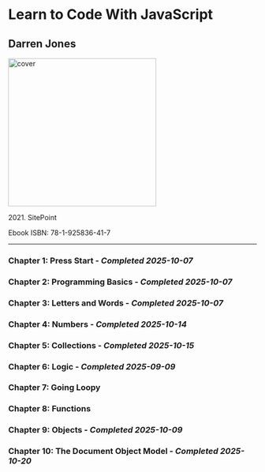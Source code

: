 <h1>Learn to Code With JavaScript</h1>
<h2>Darren Jones</h2>
<img src="https://images-na.ssl-images-amazon.com/images/S/compressed.photo.goodreads.com/books/1617713500i/57633238.jpg" height="300px" alt="cover">
<p>2021. SitePoint</p>
<p>Ebook ISBN: 78-1-925836-41-7</p>
<hr>
<h3>Chapter 1: Press Start - <em>Completed 2025-10-07</em></h3>
<h3>Chapter 2: Programming Basics - <em>Completed 2025-10-07</em></h3>
<h3>Chapter 3: Letters and Words - <em>Completed 2025-10-07</em></h3>
<h3>Chapter 4: Numbers - <em>Completed 2025-10-14</em></h3>
<h3>Chapter 5: Collections - <em>Completed 2025-10-15</em></h3>
<h3>Chapter 6: Logic - <em>Completed 2025-09-09</em></h3>
<h3>Chapter 7: Going Loopy</h3>
<h3>Chapter 8: Functions</h3>
<h3>Chapter 9: Objects - <em>Completed 2025-10-09</em></h3>
<h3>Chapter 10: The Document Object Model - <em>Completed 2025-10-20</em></h3>